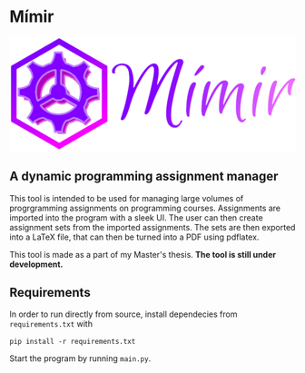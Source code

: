 # Mímir
 ![Mímir logo](resource/logoV3.png)
 ## A dynamic programming assignment manager

 This tool is intended to be used for managing large volumes of progrgramming assignments on programming courses. Assignments are imported into the program with a sleek UI. The user can then create assignment sets from the imported assignments. The sets are then exported into a LaTeX file, that can then be turned into a PDF using pdflatex.

 This tool is made as a part of my Master's thesis. 
 **The tool is still under development.**

 ## Requirements

 In order to run directly from source, install dependecies from `requirements.txt` with
 ```
 pip install -r requirements.txt
 ```

 Start the program by running `main.py`.
